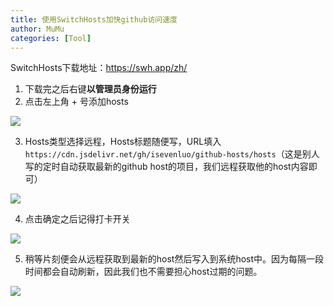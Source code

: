 ```yaml
---
title: 使用SwitchHosts加快github访问速度
author: MuMu
categories: [Tool]
---
```


SwitchHosts下载地址：https://swh.app/zh/

1. 下载完之后右键**以管理员身份运行**
2. 点击左上角 + 号添加hosts

![](https://blog.caowei.xyz/blog/Tools-1.png)

3. Hosts类型选择远程，Hosts标题随便写，URL填入 `https://cdn.jsdelivr.net/gh/isevenluo/github-hosts/hosts`（这是别人写的定时自动获取最新的github host的项目，我们远程获取他的host内容即可）

![](https://blog.caowei.xyz/blog/Tools-2.png)

4. 点击确定之后记得打卡开关

![](https://blog.caowei.xyz/blog/Tools-3.png)

5. 稍等片刻便会从远程获取到最新的host然后写入到系统host中。因为每隔一段时间都会自动刷新，因此我们也不需要担心host过期的问题。

![](https://blog.caowei.xyz/blog/Tools-4.png)